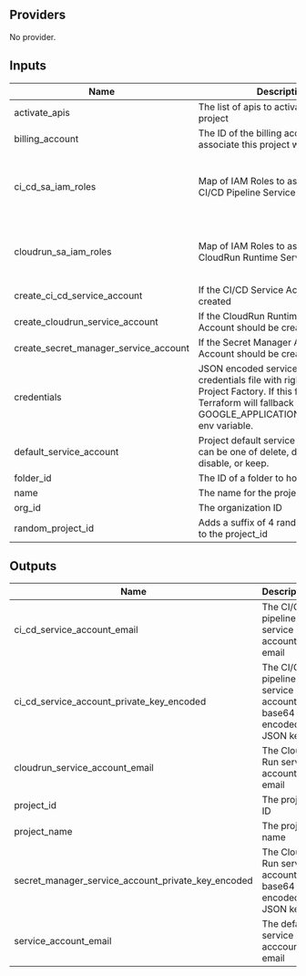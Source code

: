 ## Providers

No provider.

## Inputs

| Name | Description | Type | Default | Required |
|------|-------------|------|---------|:-----:|
| activate_apis | The list of apis to activate within the project | `list(string)` | n/a | yes |
| billing_account | The ID of the billing account to associate this project with | `any` | n/a | yes |
| ci_cd_sa_iam_roles | Map of IAM Roles to assign to the CI/CD Pipeline Service Account | `map` | <pre>{<br>  "r0": "roles/iam.serviceAccountUser",<br>  "r1": "roles/run.admin",<br>  "r2": "roles/storage.admin"<br>}</pre> | no |
| cloudrun_sa_iam_roles | Map of IAM Roles to assign to the CloudRun Runtime Service Account | `map` | <pre>{<br>  "r0": "roles/editor",<br>  "r1": "roles/secretmanager.secretAccessor"<br>}</pre> | no |
| create_ci_cd_service_account | If the CI/CD Service Account should be created | `bool` | `true` | no |
| create_cloudrun_service_account | If the CloudRun Runtime Service Account should be created | `bool` | `true` | no |
| create_secret_manager_service_account | If the Secret Manager Access Service Account should be created | `bool` | `false` | no |
| credentials | JSON encoded service account credentials file with rights to run the Project Factory. If this file is absent Terraform will fallback to GOOGLE_APPLICATION_CREDENTIALS env variable. | `any` | n/a | yes |
| default_service_account | Project default service account setting: can be one of delete, deprivilege, disable, or keep. | `string` | `"deprivilege"` | no |
| folder_id | The ID of a folder to host this project | `any` | n/a | yes |
| name | The name for the project | `any` | n/a | yes |
| org_id | The organization ID | `any` | n/a | yes |
| random_project_id | Adds a suffix of 4 random characters to the project_id | `bool` | `true` | no |

## Outputs

| Name | Description |
|------|-------------|
| ci_cd_service_account_email | The CI/CD pipeline service account email |
| ci_cd_service_account_private_key_encoded | The CI/CD pipeline service account base64 encoded JSON key |
| cloudrun_service_account_email | The Cloud Run service account email |
| project_id | The project ID |
| project_name | The project name |
| secret_manager_service_account_private_key_encoded | The Cloud Run service account base64 encoded JSON key |
| service_account_email | The default service acccount email |

